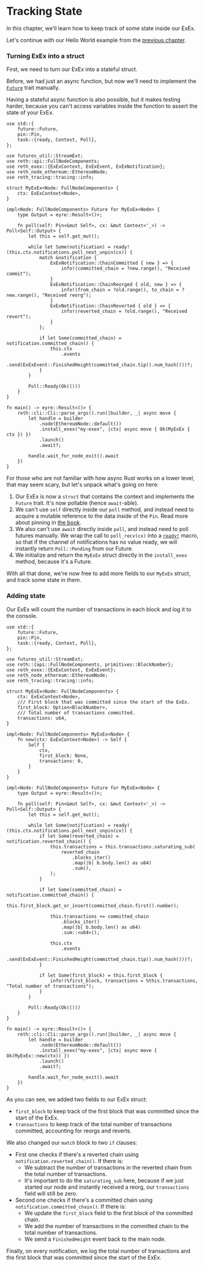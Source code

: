 # Tracking State

In this chapter, we'll learn how to keep track of some state inside our ExEx.

Let's continue with our Hello World example from the [previous chapter](./hello-world.md).

### Turning ExEx into a struct

First, we need to turn our ExEx into a stateful struct.

Before, we had just an async function, but now we'll need to implement
the [`Future`](https://doc.rust-lang.org/std/future/trait.Future.html) trait manually.

<div class="warning">

Having a stateful async function is also possible, but it makes testing harder,
because you can't access variables inside the function to assert the state of your ExEx.

</div>

```rust,norun,noplayground,ignore
use std::{
    future::Future,
    pin::Pin,
    task::{ready, Context, Poll},
};

use futures_util::StreamExt;
use reth::api::FullNodeComponents;
use reth_exex::{ExExContext, ExExEvent, ExExNotification};
use reth_node_ethereum::EthereumNode;
use reth_tracing::tracing::info;

struct MyExEx<Node: FullNodeComponents> {
    ctx: ExExContext<Node>,
}

impl<Node: FullNodeComponents> Future for MyExEx<Node> {
    type Output = eyre::Result<()>;

    fn poll(self: Pin<&mut Self>, cx: &mut Context<'_>) -> Poll<Self::Output> {
        let this = self.get_mut();

        while let Some(notification) = ready!(this.ctx.notifications.poll_next_unpin(cx)) {
            match &notification {
                ExExNotification::ChainCommitted { new } => {
                    info!(committed_chain = ?new.range(), "Received commit");
                }
                ExExNotification::ChainReorged { old, new } => {
                    info!(from_chain = ?old.range(), to_chain = ?new.range(), "Received reorg");
                }
                ExExNotification::ChainReverted { old } => {
                    info!(reverted_chain = ?old.range(), "Received revert");
                }
            };

            if let Some(committed_chain) = notification.committed_chain() {
                this.ctx
                    .events
                    .send(ExExEvent::FinishedHeight(committed_chain.tip().num_hash()))?;
            }
        }

        Poll::Ready(Ok(()))
    }
}

fn main() -> eyre::Result<()> {
    reth::cli::Cli::parse_args().run(|builder, _| async move {
        let handle = builder
            .node(EthereumNode::default())
            .install_exex("my-exex", |ctx| async move { Ok(MyExEx { ctx }) })
            .launch()
            .await?;

        handle.wait_for_node_exit().await
    })
}
```

For those who are not familiar with how async Rust works on a lower level, that may seem scary,
but let's unpack what's going on here:

1. Our ExEx is now a `struct` that contains the context and implements the `Future` trait. It's now pollable (hence `await`-able).
1. We can't use `self` directly inside our `poll` method, and instead need to acquire a mutable reference to the data inside of the `Pin`.
   Read more about pinning in [the book](https://rust-lang.github.io/async-book/04_pinning/01_chapter.html).
1. We also can't use `await` directly inside `poll`, and instead need to poll futures manually.
   We wrap the call to `poll_recv(cx)` into a [`ready!`](https://doc.rust-lang.org/std/task/macro.ready.html) macro,
   so that if the channel of notifications has no value ready, we will instantly return `Poll::Pending` from our Future.
1. We initialize and return the `MyExEx` struct directly in the `install_exex` method, because it's a Future.

With all that done, we're now free to add more fields to our `MyExEx` struct, and track some state in them.

### Adding state

Our ExEx will count the number of transactions in each block and log it to the console.

```rust,norun,noplayground,ignore
use std::{
    future::Future,
    pin::Pin,
    task::{ready, Context, Poll},
};

use futures_util::StreamExt;
use reth::{api::FullNodeComponents, primitives::BlockNumber};
use reth_exex::{ExExContext, ExExEvent};
use reth_node_ethereum::EthereumNode;
use reth_tracing::tracing::info;

struct MyExEx<Node: FullNodeComponents> {
    ctx: ExExContext<Node>,
    /// First block that was committed since the start of the ExEx.
    first_block: Option<BlockNumber>,
    /// Total number of transactions committed.
    transactions: u64,
}

impl<Node: FullNodeComponents> MyExEx<Node> {
    fn new(ctx: ExExContext<Node>) -> Self {
        Self {
            ctx,
            first_block: None,
            transactions: 0,
        }
    }
}

impl<Node: FullNodeComponents> Future for MyExEx<Node> {
    type Output = eyre::Result<()>;

    fn poll(self: Pin<&mut Self>, cx: &mut Context<'_>) -> Poll<Self::Output> {
        let this = self.get_mut();

        while let Some(notification) = ready!(this.ctx.notifications.poll_next_unpin(cx)) {
            if let Some(reverted_chain) = notification.reverted_chain() {
                this.transactions = this.transactions.saturating_sub(
                    reverted_chain
                        .blocks_iter()
                        .map(|b| b.body.len() as u64)
                        .sum(),
                );
            }

            if let Some(committed_chain) = notification.committed_chain() {
                this.first_block.get_or_insert(committed_chain.first().number);

                this.transactions += committed_chain
                    .blocks_iter()
                    .map(|b| b.body.len() as u64)
                    .sum::<u64>();

                this.ctx
                    .events
                    .send(ExExEvent::FinishedHeight(committed_chain.tip().num_hash()))?;
            }

            if let Some(first_block) = this.first_block {
                info!(%first_block, transactions = %this.transactions, "Total number of transactions");
            }
        }

        Poll::Ready(Ok(()))
    }
}

fn main() -> eyre::Result<()> {
    reth::cli::Cli::parse_args().run(|builder, _| async move {
        let handle = builder
            .node(EthereumNode::default())
            .install_exex("my-exex", |ctx| async move { Ok(MyExEx::new(ctx)) })
            .launch()
            .await?;

        handle.wait_for_node_exit().await
    })
}
```

As you can see, we added two fields to our ExEx struct:
- `first_block` to keep track of the first block that was committed since the start of the ExEx.
- `transactions` to keep track of the total number of transactions committed, accounting for reorgs and reverts.

We also changed our `match` block to two `if` clauses:
- First one checks if there's a reverted chain using `notification.reverted_chain()`. If there is:
    - We subtract the number of transactions in the reverted chain from the total number of transactions.
    - It's important to do the `saturating_sub` here, because if we just started our node and
      instantly received a reorg, our `transactions` field will still be zero.
- Second one checks if there's a committed chain using `notification.committed_chain()`. If there is:
    - We update the `first_block` field to the first block of the committed chain.
    - We add the number of transactions in the committed chain to the total number of transactions.
    - We send a `FinishedHeight` event back to the main node.

Finally, on every notification, we log the total number of transactions and
the first block that was committed since the start of the ExEx.
